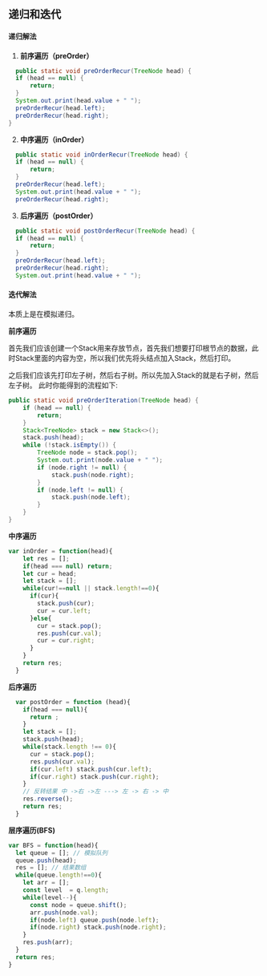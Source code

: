## 递归和迭代

#### 递归解法
1. **前序遍历（preOrder）**
  ```java
    public static void preOrderRecur(TreeNode head) {
    if (head == null) {
        return;
    }
    System.out.print(head.value + " ");
    preOrderRecur(head.left);
    preOrderRecur(head.right);
  }
  ```




2. **中序遍历（inOrder）**
  ``` java
    public static void inOrderRecur(TreeNode head) {
    if (head == null) {
        return;
    }
    preOrderRecur(head.left);
    System.out.print(head.value + " ");
    preOrderRecur(head.right);
  ```
3. **后序遍历（postOrder）**
  ``` java
    public static void postOrderRecur(TreeNode head) {
    if (head == null) {
        return;
    }
    preOrderRecur(head.left);
    preOrderRecur(head.right);
    System.out.print(head.value + " ");
  ```

#### 迭代解法
本质上是在模拟递归。

**前序遍历**

首先我们应该创建一个Stack用来存放节点，首先我们想要打印根节点的数据，此时Stack里面的内容为空，所以我们优先将头结点加入Stack，然后打印。

之后我们应该先打印左子树，然后右子树。所以先加入Stack的就是右子树，然后左子树。
此时你能得到的流程如下:

``` java
public static void preOrderIteration(TreeNode head) {
	if (head == null) {
		return;
	}
	Stack<TreeNode> stack = new Stack<>();
	stack.push(head);
	while (!stack.isEmpty()) {
		TreeNode node = stack.pop();
		System.out.print(node.value + " ");
		if (node.right != null) {
			stack.push(node.right);
		}
		if (node.left != null) {
			stack.push(node.left);
		}
	}
}
```

**中序遍历**
``` javascript
var inOrder = function(head){
    let res = [];
    if(head === null) return;
    let cur = head;
    let stack = [];
    while(cur!==null || stack.length!==0){
      if(cur){
        stack.push(cur);
        cur = cur.left;
      }else{
        cur = stack.pop();
        res.push(cur.val);
        cur = cur.right;
      }
    }
    return res;
  }
```


**后序遍历**

``` Javascript
  var postOrder = function (head){
    if(head === null){
      return ;
    }
    let stack = [];
    stack.push(head);
    while(stack.length !== 0){
      cur = stack.pop();
      res.push(cur.val);
      if(cur.left) stack.push(cur.left);
      if(cur.right) stack.push(cur.right);
    }
    // 反转结果 中 ->右 ->左 ---> 左 -> 右 -> 中
    res.reverse();
    return res;
  }
```

**层序遍历(BFS)**
``` javascript
var BFS = function(head){
  let queue = []; // 模拟队列
  queue.push(head);
  res = []; // 结果数组
  while(queue.length!==0){
    let arr = [];
    const level  = q.length;
    while(level--){
      const node = queue.shift();
      arr.push(node.val);
      if(node.left) queue.push(node.left);
      if(node.right) stack.push(node.right);
    }
    res.push(arr);
  }
  return res;
}

```